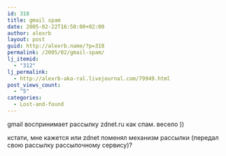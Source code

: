 ```yaml
---
id: 318
title: gmail spam
date: 2005-02-22T16:50:00+02:00
author: alexrb
layout: post
guid: http://alexrb.name/?p=318
permalink: /2005/02/gmail-spam/
lj_itemid:
  - "312"
lj_permalink:
  - http://alexrb-aka-ral.livejournal.com/79949.html
post_views_count:
  - "5"
categories:
  - Lost-and-found
---
```

gmail воспринимает рассылку zdnet.ru как спам. весело ))

кстати, мне кажется или zdnet поменял механизм рассылки (передал свою рассылку рассылочному сервису)?